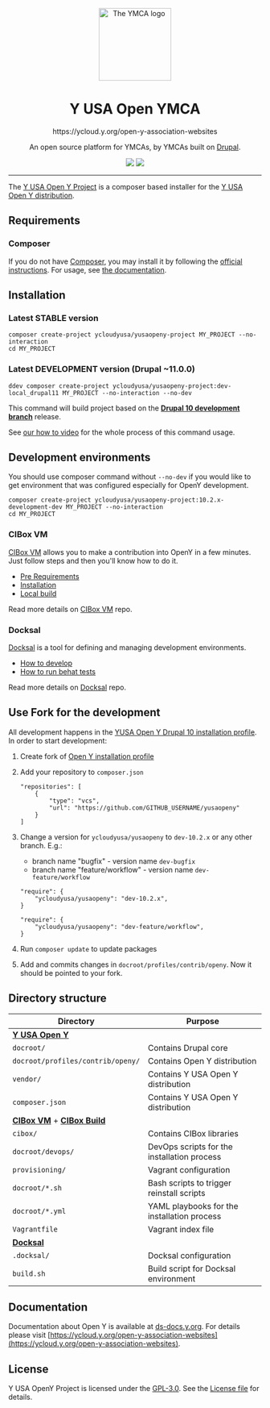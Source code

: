 <p align="center">
  <a href="https://ycloud.y.org/open-y-association-websites">
    <img alt="The YMCA logo" src="https://www.ymcanorth.org/themes/custom/ymca/img/ymca-logo.svg" width="144">
  </a>
</p>

<h1 align="center">
  Y USA Open YMCA
</h1>
<p align="center">
  https://ycloud.y.org/open-y-association-websites
</p>
<p align="center">
  An open source platform for YMCAs, by YMCAs built on <a href="https://drupal.org">Drupal</a>.
</p>

<p align="center">
  <a href="https://packagist.org/packages/ycloudyusa/yusaopeny-project"><img src="https://img.shields.io/packagist/v/ycloudyusa/yusaopeny-project.svg?style=flat-square"></a>
  <a href="https://packagist.org/packages/ycloudyusa/yusaopeny-project"><img src="https://img.shields.io/packagist/dm/ycloudyusa/yusaopeny-project.svg?style=flat-square"></a>
</p>

***

The [Y USA Open Y Project](https://ycloud.y.org/open-y-association-websites) is a composer based installer for the [Y USA Open Y distribution](https://github.com/YCloudYUSA/yusaopeny).


## Requirements

### Composer    
If you do not have [Composer](http://getcomposer.org/), you may install it by following the [official instructions](https://getcomposer.org/download/). For usage, see [the documentation](https://getcomposer.org/doc/).

## Installation

### Latest STABLE version

```
composer create-project ycloudyusa/yusaopeny-project MY_PROJECT --no-interaction
cd MY_PROJECT
```

### Latest DEVELOPMENT version (Drupal ~11.0.0)

```
ddev composer create-project ycloudyusa/yusaopeny-project:dev-local_drupal11 MY_PROJECT --no-interaction --no-dev
```

This command will build project based on the [**Drupal 10 development branch**](https://github.com/ycloudyusa/yusaopeny/commits/10.2.x) release.

See [our how to video](https://youtu.be/jRlinjpTl0c) for the whole process of this command usage.

## Development environments

You should use composer command without `--no-dev` if you would like to get environment that was configured especially for OpenY development. 

```
composer create-project ycloudyusa/yusaopeny-project:10.2.x-development-dev MY_PROJECT --no-interaction
cd MY_PROJECT
```

### CIBox VM
[CIBox VM](http://cibox.tools) allows you to make a contribution into OpenY in a few minutes. Just follow steps and then you'll know how to do it.

- [Pre Requirements](https://github.com/ymcatwincities/openy-cibox-vm#pre-requirements)
- [Installation](https://github.com/ymcatwincities/openy-cibox-vm#usage)
- [Local build](https://github.com/ymcatwincities/openy-cibox-vm#reinstall-options)
  
Read more details on [CIBox VM](https://github.com/ymcatwincities/openy-cibox-vm) repo.

### Docksal
[Docksal](http://docksal.io) is a tool for defining and managing development environments.

- [How to develop](https://github.com/ymcatwincities/openy-docksal#how-to-develop)
- [How to run behat tests](https://github.com/ymcatwincities/openy-docksal#how-to-run-behat-tests)
  
Read more details on [Docksal](https://github.com/ymcatwincities/openy-docksal) repo.

## Use Fork for the development

All development happens in the [YUSA Open Y Drupal 10 installation profile](https://github.com/YCloudYUSA/yusaopeny). In order to start development:

1. Create fork of [Open Y installation profile](https://github.com/YCloudYUSA/yusaopeny)
2. Add your repository to `composer.json`
    
    ```
    "repositories": [
        {
            "type": "vcs",
            "url": "https://github.com/GITHUB_USERNAME/yusaopeny"
        }
    ]
    ```

3. Change a version for `ycloudyusa/yusaopeny` to `dev-10.2.x` or any other branch. E.g.:
    - branch name "bugfix" - version name `dev-bugfix`
    - branch name "feature/workflow" - version name `dev-feature/workflow`

    ```
    "require": {
        "ycloudyusa/yusaopeny": "dev-10.2.x",
    }
    ```
    ```
    "require": {
        "ycloudyusa/yusaopeny": "dev-feature/workflow",
    }
    ```

4. Run `composer update` to update packages
5. Add and commits changes in `docroot/profiles/contrib/openy`. Now it should be pointed to your fork.

## Directory structure

| Directory | Purpose |
|-----------|---------|
| [**Y USA Open Y**](https://github.com/ycloudyusa/yusaopeny) ||
| `docroot/` | Contains Drupal core |
| `docroot/profiles/contrib/openy/` | Contains Open Y distribution |
| `vendor/` | Contains Y USA Open Y distribution |
| `composer.json` | Contains Y USA Open Y distribution |
| [**CIBox VM**](https://github.com/ymcatwincities/openy-cibox-vm) + [**CIBox Build**](https://github.com/ymcatwincities/openy-cibox-build)  ||
| `cibox/` | Contains CIBox libraries |
| `docroot/devops/` | DevOps scripts for the installation process |
| `provisioning/` | Vagrant configuration |
| `docroot/*.sh` | Bash scripts to trigger reinstall scripts
| `docroot/*.yml` | YAML playbooks for the installation process |
| `Vagrantfile` | Vagrant index file |
| [**Docksal**](https://github.com/ymcatwincities/openy-docksal) ||
| `.docksal/` | Docksal configuration |
| `build.sh` | Build script for Docksal environment |

## Documentation

Documentation about Open Y is available at [ds-docs.y.org](https://sd-docs.y.org). For details please visit [https://ycloud.y.org/open-y-association-websites](https://ycloud.y.org/open-y-association-websites).

## License

Y USA OpenY Project is licensed under the [GPL-3.0](https://www.gnu.org/licenses/gpl-3.0-standalone.en.html). See the [License file](https://github.com/YCloudYUSA/yusaopeny-project/blob/main/LICENSE) for details.
